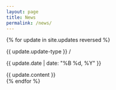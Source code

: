 ```yaml
---
layout: page
title: News
permalink: /news/
---
```

<div>
{% for update in site.updates reversed %}
    <div class="">
        <p class="inline-block mid-gray mb0 caps h6">{{ update.update-type }} /</p>
        <p class="update-time inline-block mid-gray mb0 caps h6">{{ update.date | date: "%B %d, %Y" }}</p>
        {{ update.content }}
    </div>
{% endfor %}
</div>
